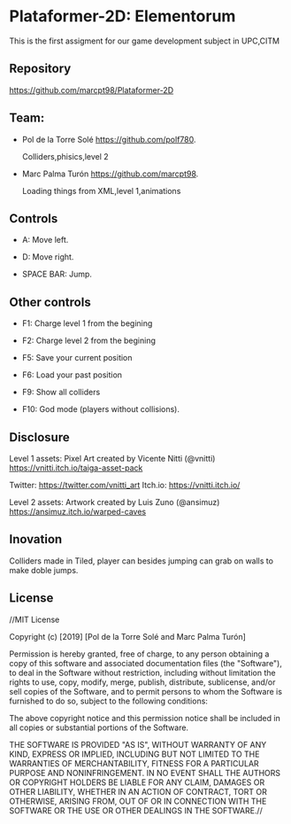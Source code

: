 # Plataformer-2D: Elementorum 
This is the first assigment for our game development subject in UPC,CITM

## Repository
https://github.com/marcpt98/Plataformer-2D

## Team:
- Pol de la Torre Solé https://github.com/polf780.

  Colliders,phisics,level 2

- Marc Palma Turón https://github.com/marcpt98.

  Loading things from XML,level 1,animations

## Controls 

- A: Move left.

- D: Move right.

- SPACE BAR: Jump.

## Other controls
- F1: Charge level 1 from the begining

- F2: Charge level 2 from the begining

- F5: Save your current position

- F6: Load your past position

- F9: Show all colliders

- F10: God mode (players without collisions).
  
## Disclosure

Level 1 assets: Pixel Art created by Vicente Nitti (@vnitti) https://vnitti.itch.io/taiga-asset-pack 

Twitter:   https://twitter.com/vnitti_art    Itch.io:   https://vnitti.itch.io/

Level 2 assets: Artwork created by Luis Zuno (@ansimuz) https://ansimuz.itch.io/warped-caves


## Inovation

Colliders made in Tiled, player can besides jumping can grab on walls to make doble jumps.

## License
//MIT License

Copyright (c) [2019] [Pol de la Torre Solé and Marc Palma Turón]

Permission is hereby granted, free of charge, to any person obtaining a copy of this software and associated documentation files (the "Software"), to deal in the Software without restriction, including without limitation the rights to use, copy, modify, merge, publish, distribute, sublicense, and/or sell copies of the Software, and to permit persons to whom the Software is furnished to do so, subject to the following conditions:

The above copyright notice and this permission notice shall be included in all copies or substantial portions of the Software.

THE SOFTWARE IS PROVIDED "AS IS", WITHOUT WARRANTY OF ANY KIND, EXPRESS OR IMPLIED, INCLUDING BUT NOT LIMITED TO THE WARRANTIES OF MERCHANTABILITY, FITNESS FOR A PARTICULAR PURPOSE AND NONINFRINGEMENT. IN NO EVENT SHALL THE AUTHORS OR COPYRIGHT HOLDERS BE LIABLE FOR ANY CLAIM, DAMAGES OR OTHER LIABILITY, WHETHER IN AN ACTION OF CONTRACT, TORT OR OTHERWISE, ARISING FROM, OUT OF OR IN CONNECTION WITH THE SOFTWARE OR THE USE OR OTHER DEALINGS IN THE SOFTWARE.//
